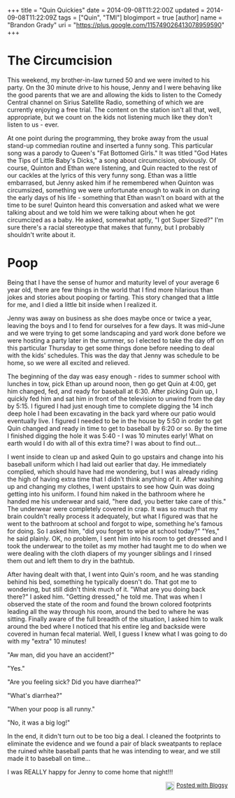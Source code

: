 +++
title = "Quin Quickies"
date = 2014-09-08T11:22:00Z
updated = 2014-09-08T11:22:09Z
tags = ["Quin", "TMI"]
blogimport = true 
[author]
	name = "Brandon Grady"
	uri = "https://plus.google.com/115749026413078959590"
+++

<h1>The Circumcision</h1><p>This weekend, my brother-in-law turned 50 and we were invited to his party. On the 30 minute drive to his house, Jenny and I were behaving like the good parents that we are and allowing the kids to listen to the Comedy Central channel on Sirius Satellite Radio, something of which we are currently enjoying a free trial. The content on the station isn't all that, well, appropriate, but we count on the kids not listening much like they don't listen to us - ever.</p><p>At one point during the programming, they broke away from the usual stand-up commedian routine and inserted a funny song. This particular song was a parody to Queen's "Fat Bottomed Girls." It was titled "God Hates the Tips of Little Baby's Dicks," a song about circumcision, obviously. Of course, Quinton and Ethan were listening, and Quin reacted to the rest of our cackles at the lyrics of this very funny song. Ethan was a little embarrased, but Jenny asked him if he remembered when Quinton was circumsized, something we were unfortunate enough to walk in on during the early days of his life - something that Ethan wasn't on board with at the time to be sure! Quinton heard this conversation and asked what we were talking about and we told him we were talking about when he got circumcized as a baby. He asked, somewhat aptly, "I got Super Sized?" I'm sure there's a racial stereotype that makes that funny, but I probably shouldn't write about it.</p><h1>Poop</h1><p>Being that I have the sense of humor and maturity level of your average 6 year old, there are few things in the world that I find more hilarious than jokes and stories about pooping or farting. This story changed that a little for me, and I died a little bit inside when I realized it.</p><p>Jenny was away on business as she does maybe once or twice a year, leaving the boys and I to fend for ourselves for a few days. It was mid-June and we were trying to get some landscaping and yard work done before we were hosting a party later in the summer, so I elected to take the day off on this particular Thursday to get some things done before needing to deal with the kids' schedules. This was the day that Jenny was schedule to be home, so we were all excited and relieved.</p><p>The beginning of the day was easy enough - rides to summer school with lunches in tow, pick Ethan up around noon, then go get Quin at 4:00, get him changed, fed, and ready for baseball at 6:30. After picking Quin up, I quickly fed him and sat him in front of the television to unwind from the day by 5:15. I figured I had just enough time to complete digging the 14 inch deep hole I had been excavating in the back yard where our patio would eventually live. I figured I needed to be in the house by 5:50 in order to get Quin changed and ready in time to get to baseball by 6:20 or so. By the time I finished digging the hole it was 5:40 - I was 10 minutes early! What on earth would I do with all of this extra time? I was about to find out...</p><p>I went inside to clean up and asked Quin to go upstairs and change into his baseball uniform which I had laid out earlier that day. He immediately complied, which should have had me wondering, but I was already riding the high of having extra time that I didn't think anything of it. After washing up and changing my clothes, I went upstairs to see how Quin was doing getting into his uniform. I found him naked in the bathroom where he handed me his underwear and said, "here dad, you better take care of this." The underwear were completely covered in crap. It was so much that my brain couldn't really process it adequately, but what I figured was that he went to the bathroom at school and forgot to wipe, something he's famous for doing. So I asked him, "did you forget to wipe at school today?" "Yes," he said plainly. OK, no problem, I sent him into his room to get dressed and I took the underwear to the toilet as my mother had taught me to do when we were dealing with the cloth diapers of my younger siblings and I rinsed them out and left them to dry in the bathtub.</p><p>After having dealt with that, I went into Quin's room, and he was standing behind his bed, something he typically doesn't do. That got me to wondering, but still didn't think much of it. "What are you doing back there?" I asked him. "Getting dressed," he told me. That was when I observed the state of the room and found the brown colored footprints leading all the way through his room, around the bed to where he was sitting. Finally aware of the full breadth of the situation, I asked him to walk around the bed where I noticed that his entire leg and backside were covered in human fecal material. Well, I guess I knew what I was going to do with my "extra" 10 minutes!</p><p>"Aw man, did you have an accident?"</p><p>"Yes."</p><p>"Are you feeling sick? Did you have diarrhea?"</p><p>"What's diarrhea?"</p><p>"When your poop is all runny."</p><p>"No, it was a big log!"</p><p>In the end, it didn't turn out to be too big a deal. I cleaned the footprints to eliminate the evidence and we found a pair of black sweatpants to replace the ruined white baseball pants that he was intending to wear, and we still made it to baseball on time...</p><p>I was REALLY happy for Jenny to come home that night!!!</p><div style="text-align: right; font-size: small; clear: both;" id="blogsy_footer"><a href="http://blogsyapp.com" target="_blank"><img src="http://blogsyapp.com/images/blogsy_footer_icon.png" alt="Posted with Blogsy" style="vertical-align: middle; margin-right: 5px;" width="20" height="20" />Posted with Blogsy</a></div>
